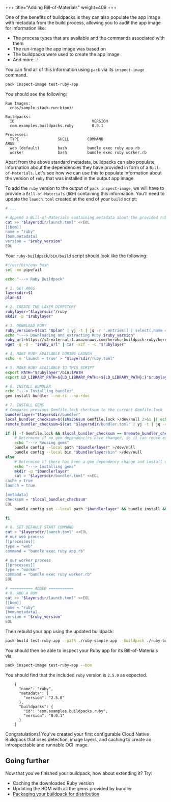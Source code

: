 +++
title="Adding Bill-of-Materials"
weight=409
+++

<!-- test:suite=create-buildpack;weight=9 -->

One of the benefits of buildpacks is they can also populate the app image with metadata from the build process, allowing you to audit the app image for information like:

* The process types that are available and the commands associated with them
* The run-image the app image was based on
* The buildpacks were used to create the app image
* And more...!

You can find all of this information using `pack` via its `inspect-image` command.


<!-- test:exec -->
```bash
pack inspect-image test-ruby-app
```
You should see the following:

<!-- test:assert=contains -->
```text
Run Images:
  cnbs/sample-stack-run:bionic

Buildpacks:
  ID                                  VERSION
  com.examples.buildpacks.ruby        0.0.1

Processes:
  TYPE                 SHELL        COMMAND                        ARGS
  web (default)        bash         bundle exec ruby app.rb        
  worker               bash         bundle exec ruby worker.rb
```

Apart from the above standard metadata, buildpacks can also populate information about the dependencies they have provided in form of a `Bill-of-Materials`. Let's see how we can use this to populate information about the version of `ruby` that was installed in the output app image.

To add the `ruby` version to the output of `pack inspect-image`, we will have to provide a `Bill-of-Materials` (`BOM`) containing this information. You'll need to update the `launch.toml` created at the end of your `build` script:

```bash
# ...

# Append a Bill-of-Materials containing metadata about the provided ruby version
cat >> "$layersdir/launch.toml" <<EOL
[[bom]]
name = "ruby"
[bom.metadata]
version = "$ruby_version"
EOL
```

Your `ruby-buildpack/bin/build` script should look like the following:

<!-- test:file=ruby-buildpack/bin/build -->
```bash
#!/usr/bin/env bash
set -eo pipefail

echo "---> Ruby Buildpack"

# 1. GET ARGS
layersdir=$1
plan=$3

# 2. CREATE THE LAYER DIRECTORY
rubylayer="$layersdir"/ruby
mkdir -p "$rubylayer"

# 3. DOWNLOAD RUBY
ruby_version=$(cat "$plan" | yj -t | jq -r '.entries[] | select(.name == "ruby") | .metadata.version')
echo "---> Downloading and extracting Ruby $ruby_version"
ruby_url=https://s3-external-1.amazonaws.com/heroku-buildpack-ruby/heroku-18/ruby-$ruby_version.tgz
wget -q -O - "$ruby_url" | tar -xzf - -C "$rubylayer"

# 4. MAKE RUBY AVAILABLE DURING LAUNCH
echo -e 'launch = true' > "$layersdir/ruby.toml"

# 5. MAKE RUBY AVAILABLE TO THIS SCRIPT
export PATH="$rubylayer"/bin:$PATH
export LD_LIBRARY_PATH=${LD_LIBRARY_PATH:+${LD_LIBRARY_PATH}:}"$rubylayer/lib"

# 6. INSTALL BUNDLER
echo "---> Installing bundler"
gem install bundler --no-ri --no-rdoc

# 7. INSTALL GEMS
# Compares previous Gemfile.lock checksum to the current Gemfile.lock
bundlerlayer="$layersdir/bundler"
local_bundler_checksum=$((sha256sum Gemfile.lock >/dev/null 2>&1 || echo 'DOES_NOT_EXIST') | cut -d ' ' -f 1)
remote_bundler_checksum=$(cat "$layersdir/bundler.toml" | yj -t | jq -r .metadata.checksum 2>/dev/null || echo 'DOES_NOT_EXIST')

if [[ -f Gemfile.lock && $local_bundler_checksum == $remote_bundler_checksum ]] ; then
    # Determine if no gem dependencies have changed, so it can reuse existing gems without running bundle install
    echo "---> Reusing gems"
    bundle config --local path "$bundlerlayer" >/dev/null
    bundle config --local bin "$bundlerlayer/bin" >/dev/null
else
    # Determine if there has been a gem dependency change and install new gems to the bundler layer; re-using existing and un-changed gems
    echo "---> Installing gems"
    mkdir -p "$bundlerlayer"
    cat > "$layersdir/bundler.toml" <<EOL
cache = true
launch = true

[metadata]
checksum = "$local_bundler_checksum"
EOL
    bundle config set --local path "$bundlerlayer" && bundle install && bundle binstubs --all --path "$bundlerlayer/bin"

fi

# 8. SET DEFAULT START COMMAND
cat > "$layersdir/launch.toml" <<EOL
# our web process
[[processes]]
type = "web"
command = "bundle exec ruby app.rb"

# our worker process
[[processes]]
type = "worker"
command = "bundle exec ruby worker.rb"
EOL

# ========== ADDED ===========
# 9. ADD A BOM
cat >> "$layersdir/launch.toml" <<EOL
[[bom]]
name = "ruby"
[bom.metadata]
version = "$ruby_version"
EOL

```

Then rebuild your app using the updated buildpack:

<!-- test:exec -->
```bash
pack build test-ruby-app --path ./ruby-sample-app --buildpack ./ruby-buildpack
```

You should then be able to inspect your Ruby app for its Bill-of-Materials via:

<!-- test:exec -->
```bash
pack inspect-image test-ruby-app --bom
```

You should find that the included `ruby` version is `2.5.0` as expected.

<!-- test:assert=contains -->
```text
    {
      "name": "ruby",
      "metadata": {
        "version": "2.5.0"
      },
      "buildpacks": {
        "id": "com.examples.buildpacks.ruby",
        "version": "0.0.1"
      }
    }
```

Congratulations! You’ve created your first configurable Cloud Native Buildpack that uses detection, image layers, and caching to create an introspectable and runnable OCI image.

## Going further

Now that you've finished your buildpack, how about extending it? Try:

- Caching the downloaded Ruby version
- Updating the BOM with all the gems provided by bundler
- [Packaging your buildpack for distribution][package-a-buildpack]

[package-a-buildpack]: /docs/buildpack-author-guide/package-a-buildpack/
